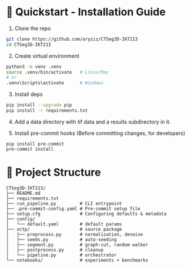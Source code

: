 # 🚀 Quickstart - Installation Guide


1. Clone the repo

```bash
git clone https://github.com/aryziz/CTSeg3D-IKT213
cd CTSeg3D-IKT213
```

2. Create virtual environment

```bash
python3 -m venv .venv
source .venv/bin/activate   # Linux/Mac
# or
.venv\Scripts\activate      # Windows
```

3. Install deps

```bash
pip install --upgrade pip
pip install -r requirements.txt
```

4. Add a data directory with tif data and a results subdirectory in it. 

5. Install pre-commit hooks (Before committing changes, for developers)

```
pip install pre-commit
pre-commit install
```


# 📂 Project Structure

```
CTSeg3D-IKT213/
├── README.md
├── requirements.txt
├── run_pipeline.py         # CLI entrypoint
├── .pre-commit-config.yaml # Pre-commit setup file
├── setup.cfg               # Configuring defaults & metadata
├── config/
│   └── default.yaml        # default params
├── xctp/                   # source package
│   ├── preprocess.py       # normalization, denoise
│   ├── seeds.py            # auto-seeding
│   ├── segment.py          # graph-cut, random walker
│   ├── postprocess.py      # cleanup
│   └── pipeline.py         # orchestrator
└── notebooks/              # experiments + benchmarks
```
